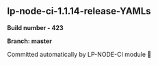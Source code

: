 ## lp-node-ci-1.1.14-release-YAMLs

**Build number - 423**

**Branch: master**

 Committed automatically by LP-NODE-CI module :rocket: